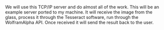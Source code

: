 We will use this TCP/IP server and do almost all of the work.  This will be an example server ported to my machine. It will receive the image from the glass, process it through the Tesseract software, run through the WolframAlpha API. Once received it will send the result back to the user. 
